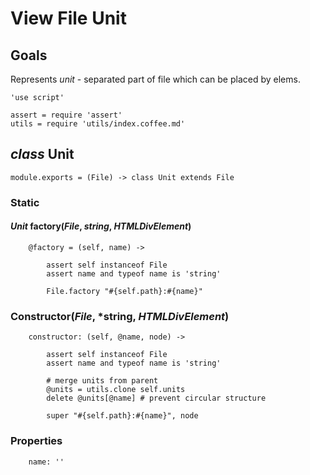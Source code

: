 View File Unit
==============

Goals
-----

Represents *unit* - separated part of file which can be placed by elems.

	'use script'

	assert = require 'assert'
	utils = require 'utils/index.coffee.md'

*class* Unit
------------

	module.exports = (File) -> class Unit extends File

### Static

#### *Unit* factory(*File*, *string*, *HTMLDivElement*)

		@factory = (self, name) ->

			assert self instanceof File
			assert name and typeof name is 'string'

			File.factory "#{self.path}:#{name}"

### Constructor(*File*, *string, *HTMLDivElement*)

		constructor: (self, @name, node) ->

			assert self instanceof File
			assert name and typeof name is 'string'

			# merge units from parent
			@units = utils.clone self.units
			delete @units[@name] # prevent circular structure

			super "#{self.path}:#{name}", node

### Properties

		name: ''